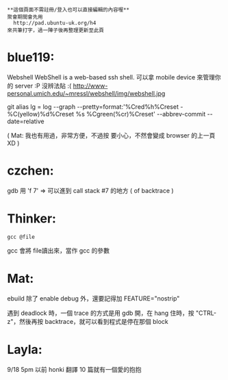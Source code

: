     **這個頁面不需註冊/登入也可以直接編輯的內容喔**
    聚會期間會先用 
      http://pad.ubuntu-uk.org/h4 
    來共筆打字，過一陣子後再整理更新至此頁




# blue119:

Webshell
WebShell is a web-based ssh shell.
可以拿 mobile device 來管理你的 server :P
沒辨法貼 :( 
<http://www-personal.umich.edu/~mressl/webshell/img/webshell.jpg>  

git alias
 lg = log --graph --pretty=format:'%Cred%h%Creset -%C(yellow)%d%Creset %s %Cgreen(%cr)%Creset' --abbrev-commit --date=relative

( Mat: 我也有用過，非常方便，不過按 <Backsapce> 要小心，不然會變成 browser 的上一頁 XD )


# czchen:

 
 gdb 用 'f 7' => 可以進到 call stack #7 的地方 ( of backtrace )


# Thinker:


    gcc @file

gcc 會將 file讀出來，當作 gcc 的參數


# Mat:

ebuild 除了 enable debug 外，還要記得加 FEATURE="nostrip"

遇到 deadlock 時，一個 trace 的方式是用 gdb 開，在 hang 住時，按 "CTRL-z"，然後再按 backtrace，就可以看到程式是停在那個 block

# Layla:

9/18 5pm 以前 honki 翻譯 10 篇就有一個愛的抱抱